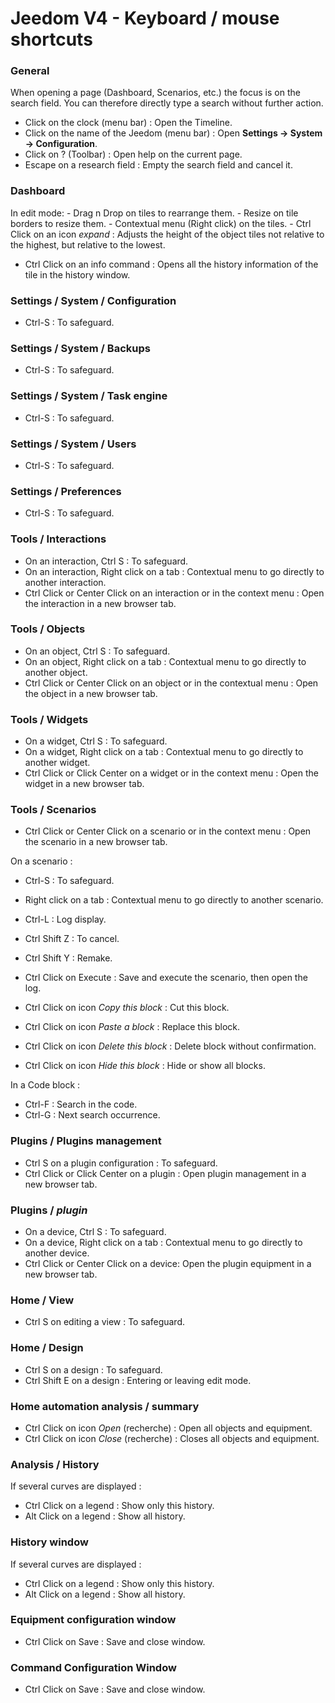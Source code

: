 # Jeedom V4 - Keyboard / mouse shortcuts

### General

When opening a page (Dashboard, Scenarios, etc.) the focus is on the search field. You can therefore directly type a search without further action.

- Click on the clock (menu bar) : Open the Timeline.
- Click on the name of the Jeedom (menu bar)  : Open **Settings → System → Configuration**.
- Click on ?  (Toolbar)  : Open help on the current page.
- Escape on a research field : Empty the search field and cancel it.

### Dashboard
In edit mode:
	- Drag n Drop on tiles to rearrange them.
	- Resize on tile borders to resize them.
	- Contextual menu (Right click) on the tiles.
	- Ctrl Click on an icon *expand* : Adjusts the height of the object tiles not relative to the highest, but relative to the lowest.

- Ctrl Click on an info command : Opens all the history information of the tile in the history window.

### Settings / System / Configuration
- Ctrl-S : To safeguard.

### Settings / System / Backups
- Ctrl-S : To safeguard.

### Settings / System / Task engine
- Ctrl-S : To safeguard.

### Settings / System / Users
- Ctrl-S : To safeguard.

### Settings / Preferences
- Ctrl-S : To safeguard.

### Tools / Interactions
- On an interaction, Ctrl S : To safeguard.
- On an interaction, Right click on a tab : Contextual menu to go directly to another interaction.
- Ctrl Click or Center Click on an interaction or in the context menu : Open the interaction in a new browser tab.

### Tools / Objects
- On an object, Ctrl S : To safeguard.
- On an object, Right click on a tab : Contextual menu to go directly to another object.
- Ctrl Click or Center Click on an object or in the contextual menu : Open the object in a new browser tab.

### Tools / Widgets
- On a widget, Ctrl S : To safeguard.
- On a widget, Right click on a tab : Contextual menu to go directly to another widget.
- Ctrl Click or Click Center on a widget or in the context menu : Open the widget in a new browser tab.

### Tools / Scenarios
- Ctrl Click or Center Click on a scenario or in the context menu : Open the scenario in a new browser tab.

On a scenario :
- Ctrl-S : To safeguard.
- Right click on a tab : Contextual menu to go directly to another scenario.
- Ctrl-L : Log display.
- Ctrl Shift Z : To cancel.
- Ctrl Shift Y : Remake.

- Ctrl Click on Execute : Save and execute the scenario, then open the log.
- Ctrl Click on icon *Copy this block* : Cut this block.
- Ctrl Click on icon *Paste a block* : Replace this block.
- Ctrl Click on icon *Delete this block* : Delete block without confirmation.
- Ctrl Click on icon *Hide this block* : Hide or show all blocks.

In a Code block :
- Ctrl-F : Search in the code.
- Ctrl-G : Next search occurrence.

### Plugins / Plugins management
- Ctrl S on a plugin configuration : To safeguard.
- Ctrl Click or Click Center on a plugin : Open plugin management in a new browser tab.

### Plugins / *plugin*
- On a device, Ctrl S  : To safeguard.
- On a device, Right click on a tab : Contextual menu to go directly to another device.
- Ctrl Click or Center Click on a device: Open the plugin equipment in a new browser tab.

### Home / View
- Ctrl S on editing a view : To safeguard.

### Home / Design
- Ctrl S on a design : To safeguard.
- Ctrl Shift E on a design : Entering or leaving edit mode.

### Home automation analysis / summary
- Ctrl Click on icon *Open* (recherche) : Open all objects and equipment.
- Ctrl Click on icon *Close* (recherche) : Closes all objects and equipment.

### Analysis / History
If several curves are displayed :
- Ctrl Click on a legend : Show only this history.
- Alt Click on a legend : Show all history.

### History window
If several curves are displayed :
- Ctrl Click on a legend : Show only this history.
- Alt Click on a legend : Show all history.

### Equipment configuration window
- Ctrl Click on Save : Save and close window.

### Command Configuration Window
- Ctrl Click on Save : Save and close window.
